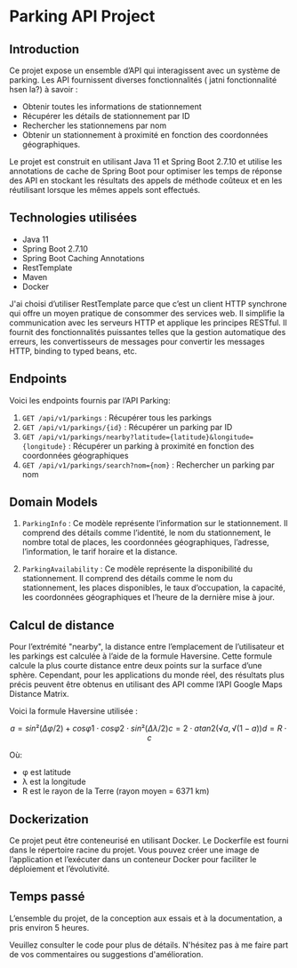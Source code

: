 # Parking API Project

## Introduction
Ce projet expose un ensemble d’API qui interagissent avec un système de parking. Les API fournissent diverses fonctionnalités ( jatni fonctionnalité hsen la?) à savoir :
- Obtenir toutes les informations de stationnement
- Récupérer les détails de stationnement par ID
- Rechercher les stationnemens par nom
- Obtenir un stationnement à proximité en fonction des coordonnées géographiques.

Le projet est construit en utilisant Java 11 et Spring Boot 2.7.10 et utilise les annotations de cache de Spring Boot pour optimiser les temps de réponse des API en stockant les résultats des appels de méthode coûteux et en les réutilisant lorsque les mêmes appels sont effectués.

## Technologies utilisées
- Java 11
- Spring Boot 2.7.10
- Spring Boot Caching Annotations
- RestTemplate
- Maven
- Docker

J'ai choisi d’utiliser RestTemplate parce que c’est un client HTTP synchrone qui offre un moyen pratique de consommer des services web. Il simplifie la communication avec les serveurs HTTP et applique les principes RESTful. Il fournit des fonctionnalités puissantes telles que la gestion automatique des erreurs, les convertisseurs de messages pour convertir les messages HTTP, binding to typed beans, etc.

## Endpoints
Voici les endpoints fournis par l’API Parking:
1. `GET /api/v1/parkings` : Récupérer tous les parkings
2. `GET /api/v1/parkings/{id}` : Récupérer un parking par ID
3. `GET /api/v1/parkings/nearby?latitude={latitude}&longitude={longitude}` : Récupérer un parking à proximité en fonction des coordonnées géographiques
4. `GET /api/v1/parkings/search?nom={nom}` : Rechercher un parking par nom

## Domain Models
1. `ParkingInfo` : Ce modèle représente l’information sur le stationnement. Il comprend des détails comme l’identité, le nom du stationnement, le nombre total de places, les coordonnées géographiques, l’adresse, l’information, le tarif horaire et la distance.

2. `ParkingAvailability` : Ce modèle représente la disponibilité du stationnement. Il comprend des détails comme le nom du stationnement, les places disponibles, le taux d’occupation, la capacité, les coordonnées géographiques et l’heure de la dernière mise à jour.

## Calcul de distance
Pour l’extrémité "nearby", la distance entre l’emplacement de l’utilisateur et les parkings est calculée à l’aide de la formule Haversine. Cette formule calcule la plus courte distance entre deux points sur la surface d’une sphère. Cependant, pour les applications du monde réel, des résultats plus précis peuvent être obtenus en utilisant des API comme l’API Google Maps Distance Matrix.

Voici la formule Haversine utilisée :

```math
a = sin²(Δφ/2) + cos φ1 ⋅ cos φ2 ⋅ sin²(Δλ/2)
c = 2 ⋅ atan2( √a, √(1−a) )
d = R ⋅ c
```

Où:
- φ est latitude
- λ est la longitude
- R est le rayon de la Terre (rayon moyen = 6371 km)

[//]: # (- Remarque: Les angles doivent être en radians pour passer aux fonctions trig)

## Dockerization
Ce projet peut être conteneurisé en utilisant Docker. Le Dockerfile est fourni dans le répertoire racine du projet. Vous pouvez créer une image de l’application et l’exécuter dans un conteneur Docker pour faciliter le déploiement et l’évolutivité.

## Temps passé
L’ensemble du projet, de la conception aux essais et à la documentation, a pris environ 5 heures.

Veuillez consulter le code pour plus de détails. N'hésitez pas à me faire part de vos commentaires ou suggestions d'amélioration.
